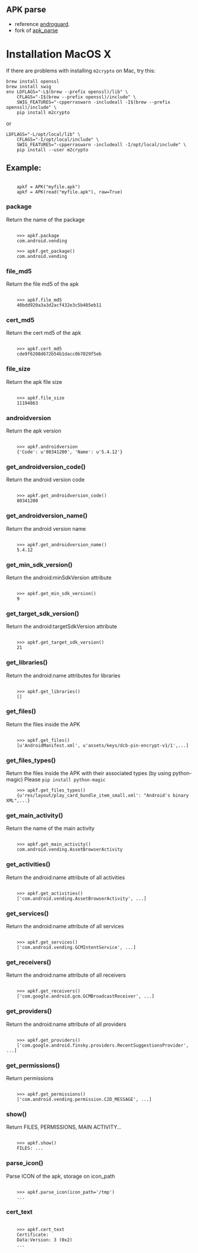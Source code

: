 ## APK parse

 * reference [androguard][androguard-url].
 * fork of [apk_parse]

[apk_parse]: https://github.com/tdoly/apk_parse
[androguard-url]: https://github.com/androguard/androguard

# Installation MacOS X

If there are problems with installing `m2crypto` on Mac, try this:
```
brew install openssl
brew install swig
env LDFLAGS="-L$(brew --prefix openssl)/lib" \
    CFLAGS="-I$(brew --prefix openssl)/include" \
    SWIG_FEATURES="-cpperraswarn -includeall -I$(brew --prefix openssl)/include" \
    pip install m2crypto
```

or

```
LDFLAGS="-L/opt/local/lib" \
    CFLAGS="-I/opt/local/include" \
    SWIG_FEATURES="-cpperraswarn -includeall -I/opt/local/include" \
    pip install --user m2crypto
```

## Example:

```

    apkf = APK("myfile.apk")
    apkf = APK(read("myfile.apk"), raw=True)
```

### package

Return the name of the package

```

    >>> apkf.package
    com.android.vending

    >>> apkf.get_package()
    com.android.vending
```

### file_md5

Return the file md5 of the apk

```

    >>> apkf.file_md5
    40bdd920a3a3d2acf432e3c5b485eb11
```

### cert_md5

Return the cert md5 of the apk

```

    >>> apkf.cert_md5
    cde9f6208d672b54b1dacc0b7029f5eb
```

### file_size

Return the apk file size

```

    >>> apkf.file_size
    11194863
```

### androidversion

Return the apk version

```

    >>> apkf.androidversion
    {'Code': u'80341200', 'Name': u'5.4.12'}
```

### get_androidversion_code()

Return the android version code

```

    >>> apkf.get_androidversion_code()
    80341200
```

### get_androidversion_name()

Return the android version name

```

    >>> apkf.get_androidversion_name()
    5.4.12
```


### get_min_sdk_version()

Return the android:minSdkVersion attribute

```

    >>> apkf.get_min_sdk_version()
    9
```


### get_target_sdk_version()

Return the android:targetSdkVersion attribute

```

    >>> apkf.get_target_sdk_version()
    21
```

### get_libraries()

Return the android:name attributes for libraries

```

    >>> apkf.get_libraries()
    []
```

### get_files()

Return the files inside the APK

```

    >>> apkf.get_files()
    [u'AndroidManifest.xml', u'assets/keys/dcb-pin-encrypt-v1/1',...]
```

### get_files_types()

Return the files inside the APK with their associated types (by using python-magic)
Please `pip install python-magic`

```
    >>> apkf.get_files_types()
    {u'res/layout/play_card_bundle_item_small.xml': "Android's binary XML",...}
```


### get_main_activity()

Return the name of the main activity

```

    >>> apkf.get_main_activity()
    com.android.vending.AssetBrowserActivity
```

### get_activities()

Return the android:name attribute of all activities

```

    >>> apkf.get_activities()
    ['com.android.vending.AssetBrowserActivity', ...]
```

### get_services()

Return the android:name attribute of all services

```

    >>> apkf.get_services()
    ['com.android.vending.GCMIntentService', ...]
```

### get_receivers()

Return the android:name attribute of all receivers

```

    >>> apkf.get_receivers()
    ['com.google.android.gcm.GCMBroadcastReceiver', ...]
```


### get_providers()

Return the android:name attribute of all providers

```

    >>> apkf.get_providers()
    ['com.google.android.finsky.providers.RecentSuggestionsProvider', ...]
```

### get_permissions()

Return permissions

```

    >>> apkf.get_permissions()
    ['com.android.vending.permission.C2D_MESSAGE', ...]
```

### show()

Return FILES, PERMISSIONS, MAIN ACTIVITY...

```

    >>> apkf.show()
    FILES: ...
```

### parse_icon()

Parse ICON of the apk, storage on icon_path

```

    >>> apkf.parse_icon(icon_path='/tmp')
    ...
```

### cert_text

```

    >>> apkf.cert_text
    Certificate:
    Data:Version: 3 (0x2)
    ...

```